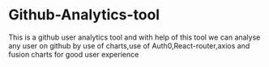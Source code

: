 # Github-Analytics-tool
This is a github user analytics tool and with help of this tool we can analyse any user on github by use of charts,use of Auth0,React-router,axios
and fusion charts for good user experience 
